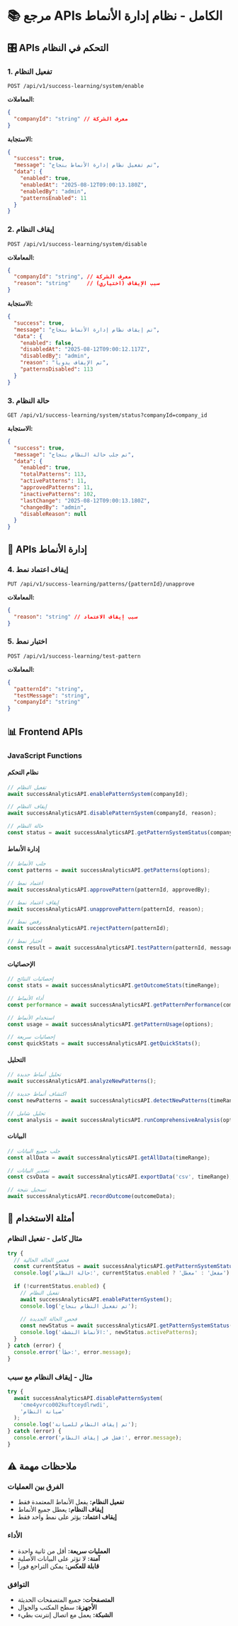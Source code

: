 # 📚 مرجع APIs الكامل - نظام إدارة الأنماط

## 🎛️ APIs التحكم في النظام

### 1. تفعيل النظام
```http
POST /api/v1/success-learning/system/enable
```

**المعاملات:**
```json
{
  "companyId": "string" // معرف الشركة
}
```

**الاستجابة:**
```json
{
  "success": true,
  "message": "تم تفعيل نظام إدارة الأنماط بنجاح",
  "data": {
    "enabled": true,
    "enabledAt": "2025-08-12T09:00:13.180Z",
    "enabledBy": "admin",
    "patternsEnabled": 11
  }
}
```

### 2. إيقاف النظام
```http
POST /api/v1/success-learning/system/disable
```

**المعاملات:**
```json
{
  "companyId": "string", // معرف الشركة
  "reason": "string"     // سبب الإيقاف (اختياري)
}
```

**الاستجابة:**
```json
{
  "success": true,
  "message": "تم إيقاف نظام إدارة الأنماط بنجاح",
  "data": {
    "enabled": false,
    "disabledAt": "2025-08-12T09:00:12.117Z",
    "disabledBy": "admin",
    "reason": "تم الإيقاف يدوياً",
    "patternsDisabled": 113
  }
}
```

### 3. حالة النظام
```http
GET /api/v1/success-learning/system/status?companyId=company_id
```

**الاستجابة:**
```json
{
  "success": true,
  "message": "تم جلب حالة النظام بنجاح",
  "data": {
    "enabled": true,
    "totalPatterns": 113,
    "activePatterns": 11,
    "approvedPatterns": 11,
    "inactivePatterns": 102,
    "lastChange": "2025-08-12T09:00:13.180Z",
    "changedBy": "admin",
    "disableReason": null
  }
}
```

## 🔧 APIs إدارة الأنماط

### 4. إيقاف اعتماد نمط
```http
PUT /api/v1/success-learning/patterns/{patternId}/unapprove
```

**المعاملات:**
```json
{
  "reason": "string" // سبب إيقاف الاعتماد
}
```

### 5. اختبار نمط
```http
POST /api/v1/success-learning/test-pattern
```

**المعاملات:**
```json
{
  "patternId": "string",
  "testMessage": "string",
  "companyId": "string"
}
```

## 📊 Frontend APIs

### JavaScript Functions

#### نظام التحكم
```javascript
// تفعيل النظام
await successAnalyticsAPI.enablePatternSystem(companyId);

// إيقاف النظام
await successAnalyticsAPI.disablePatternSystem(companyId, reason);

// حالة النظام
const status = await successAnalyticsAPI.getPatternSystemStatus(companyId);
```

#### إدارة الأنماط
```javascript
// جلب الأنماط
const patterns = await successAnalyticsAPI.getPatterns(options);

// اعتماد نمط
await successAnalyticsAPI.approvePattern(patternId, approvedBy);

// إيقاف اعتماد نمط
await successAnalyticsAPI.unapprovePattern(patternId, reason);

// رفض نمط
await successAnalyticsAPI.rejectPattern(patternId);

// اختبار نمط
const result = await successAnalyticsAPI.testPattern(patternId, message, companyId);
```

#### الإحصائيات
```javascript
// إحصائيات النتائج
const stats = await successAnalyticsAPI.getOutcomeStats(timeRange);

// أداء الأنماط
const performance = await successAnalyticsAPI.getPatternPerformance(companyId);

// استخدام الأنماط
const usage = await successAnalyticsAPI.getPatternUsage(options);

// إحصائيات سريعة
const quickStats = await successAnalyticsAPI.getQuickStats();
```

#### التحليل
```javascript
// تحليل أنماط جديدة
await successAnalyticsAPI.analyzeNewPatterns();

// اكتشاف أنماط جديدة
const newPatterns = await successAnalyticsAPI.detectNewPatterns(timeRange);

// تحليل شامل
const analysis = await successAnalyticsAPI.runComprehensiveAnalysis(options);
```

#### البيانات
```javascript
// جلب جميع البيانات
const allData = await successAnalyticsAPI.getAllData(timeRange);

// تصدير البيانات
const csvData = await successAnalyticsAPI.exportData('csv', timeRange);

// تسجيل نتيجة
await successAnalyticsAPI.recordOutcome(outcomeData);
```

## 🎯 أمثلة الاستخدام

### مثال كامل - تفعيل النظام
```javascript
try {
  // فحص الحالة الحالية
  const currentStatus = await successAnalyticsAPI.getPatternSystemStatus();
  console.log('حالة النظام:', currentStatus.enabled ? 'مفعل' : 'معطل');
  
  if (!currentStatus.enabled) {
    // تفعيل النظام
    await successAnalyticsAPI.enablePatternSystem();
    console.log('تم تفعيل النظام بنجاح');
    
    // فحص الحالة الجديدة
    const newStatus = await successAnalyticsAPI.getPatternSystemStatus();
    console.log('الأنماط النشطة:', newStatus.activePatterns);
  }
} catch (error) {
  console.error('خطأ:', error.message);
}
```

### مثال - إيقاف النظام مع سبب
```javascript
try {
  await successAnalyticsAPI.disablePatternSystem(
    'cme4yvrco002kuftceydlrwdi', 
    'صيانة النظام'
  );
  console.log('تم إيقاف النظام للصيانة');
} catch (error) {
  console.error('فشل في إيقاف النظام:', error.message);
}
```

## ⚠️ ملاحظات مهمة

### الفرق بين العمليات
- **تفعيل النظام:** يفعل الأنماط المعتمدة فقط
- **إيقاف النظام:** يعطل جميع الأنماط
- **إيقاف اعتماد:** يؤثر على نمط واحد فقط

### الأداء
- **العمليات سريعة:** أقل من ثانية واحدة
- **آمنة:** لا تؤثر على البيانات الأصلية
- **قابلة للعكس:** يمكن التراجع فوراً

### التوافق
- **المتصفحات:** جميع المتصفحات الحديثة
- **الأجهزة:** سطح المكتب والجوال
- **الشبكة:** يعمل مع اتصال إنترنت بطيء
